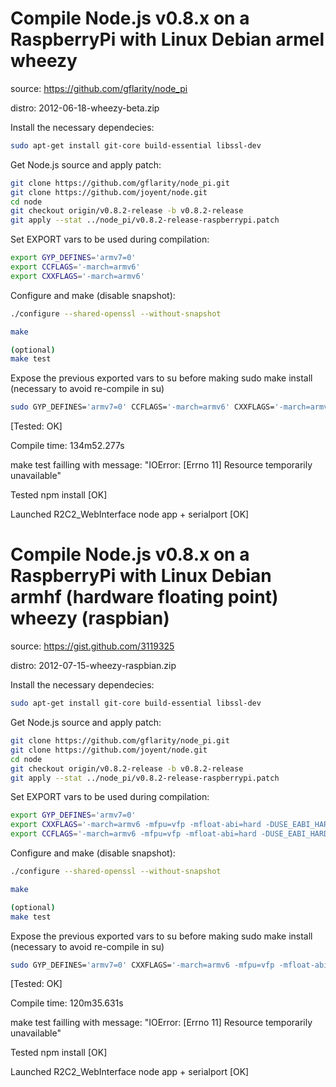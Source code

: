 Compile Node.js v0.8.x on a RaspberryPi with Linux Debian armel wheezy
======================================================================
source: https://github.com/gflarity/node_pi

distro: 2012-06-18-wheezy-beta.zip

Install the necessary dependecies:
```bash
sudo apt-get install git-core build-essential libssl-dev
```

Get Node.js source and apply patch:
```bash
git clone https://github.com/gflarity/node_pi.git
git clone https://github.com/joyent/node.git
cd node
git checkout origin/v0.8.2-release -b v0.8.2-release
git apply --stat ../node_pi/v0.8.2-release-raspberrypi.patch
```

Set EXPORT vars to be used during compilation:
```bash
export GYP_DEFINES='armv7=0'
export CCFLAGS='-march=armv6'
export CXXFLAGS='-march=armv6'
```

Configure and make (disable snapshot):
```bash
./configure --shared-openssl --without-snapshot

make

(optional)
make test
```

Expose the previous exported vars to su before making sudo make install (necessary to avoid re-compile in su)
```bash
sudo GYP_DEFINES='armv7=0' CCFLAGS='-march=armv6' CXXFLAGS='-march=armv6' make install
```

[Tested: OK]

Compile time: 134m52.277s

make test failling with message: "IOError: [Errno 11] Resource temporarily unavailable"

Tested npm install [OK]

Launched R2C2_WebInterface node app + serialport [OK]

Compile Node.js v0.8.x on a RaspberryPi with Linux Debian armhf (hardware floating point) wheezy (raspbian)
===========================================================================================================
source: https://gist.github.com/3119325

distro: 2012-07-15-wheezy-raspbian.zip

Install the necessary dependecies:
```bash
sudo apt-get install git-core build-essential libssl-dev
```

Get Node.js source and apply patch:
```bash
git clone https://github.com/gflarity/node_pi.git
git clone https://github.com/joyent/node.git
cd node
git checkout origin/v0.8.2-release -b v0.8.2-release
git apply --stat ../node_pi/v0.8.2-release-raspberrypi.patch
```

Set EXPORT vars to be used during compilation:
```bash
export GYP_DEFINES='armv7=0'
export CXXFLAGS='-march=armv6 -mfpu=vfp -mfloat-abi=hard -DUSE_EABI_HARDFLOAT'
export CCFLAGS='-march=armv6 -mfpu=vfp -mfloat-abi=hard -DUSE_EABI_HARDFLOAT'
```

Configure and make (disable snapshot):
```bash
./configure --shared-openssl --without-snapshot

make

(optional)
make test
```
Expose the previous exported vars to su before making sudo make install (necessary to avoid re-compile in su)
```bash
sudo GYP_DEFINES='armv7=0' CXXFLAGS='-march=armv6 -mfpu=vfp -mfloat-abi=hard -DUSE_EABI_HARDFLOAT' CCFLAGS='-march=armv6 -mfpu=vfp -mfloat-abi=hard  -DUSE_EABI_HARDFLOAT' make install
```

[Tested: OK]

Compile time: 120m35.631s

make test failling with message: "IOError: [Errno 11] Resource temporarily unavailable"

Tested npm install [OK]

Launched R2C2_WebInterface node app + serialport [OK]
